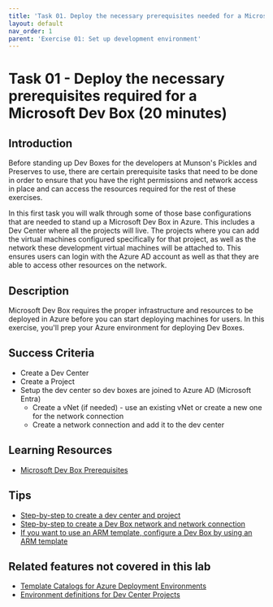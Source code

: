```yaml
---
title: 'Task 01. Deploy the necessary prerequisites needed for a Microsoft Dev Box'
layout: default
nav_order: 1
parent: 'Exercise 01: Set up development environment'
---
```


# Task 01 - Deploy the necessary prerequisites required for a Microsoft Dev Box (20 minutes)

## Introduction

Before standing up Dev Boxes for the developers at Munson's Pickles and Preserves to use, there are certain prerequisite tasks that need to be done in order to ensure that you have the right permissions and network access in place and can access the resources required for the rest of these exercises.

In this first task you will walk through some of those base configurations that are needed to stand up a Microsoft Dev Box in Azure. This includes a Dev Center where all the projects will live. The projects where you can add the virtual machines configured specifically for that project, as well as the network these development virtual machines will be attached to. This ensures users can login with the Azure AD account as well as that they are able to access other resources on the network.

## Description

Microsoft Dev Box requires the proper infrastructure and resources to be deployed in Azure before you can start deploying  machines for users. In this exercise, you'll prep your Azure environment for deploying Dev Boxes.

## Success Criteria

- Create a Dev Center
- Create a Project
- Setup the dev center so dev boxes are joined to Azure AD (Microsoft Entra)
  - Create a vNet (if needed) - use an existing vNet or create a new one for the network connection
  - Create a network connection and add it to the dev center

## Learning Resources

- [Microsoft Dev Box Prerequisites](https://learn.microsoft.com/azure/dev-box/quickstart-configure-dev-box-service?tabs=AzureADJoin#prerequisites)

## Tips

- [Step-by-step to create a dev center and project](https://learn.microsoft.com/en-us/azure/dev-box/quickstart-configure-dev-box-service?tabs=AzureADJoin#1-create-a-dev-center)
- [Step-by-step to create a Dev Box network and network connection](https://learn.microsoft.com/en-us/azure/dev-box/quickstart-configure-dev-box-service?tabs=AzureADJoin#2-configure-a-network-connection)
- [If you want to use an ARM template, configure a Dev Box by using an ARM template](https://learn.microsoft.com/en-us/azure/dev-box/quickstart-configure-dev-box-arm-template)

## Related features not covered in this lab

- [Template Catalogs for Azure Deployment Environments](https://learn.microsoft.com/azure/deployment-environments/how-to-configure-catalog)
- [Environment definitions for Dev Center Projects](https://learn.microsoft.com/en-us/azure/deployment-environments/configure-environment-definition)
